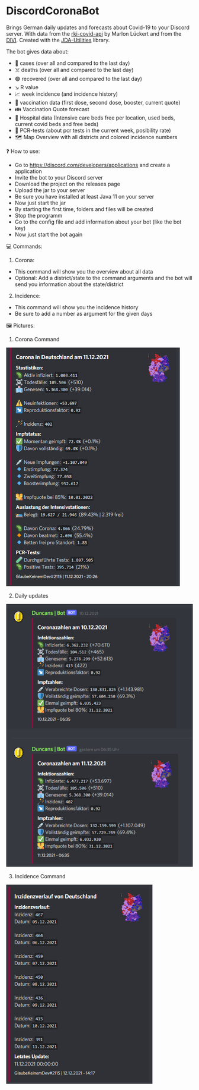 # DiscordCoronaBot
Brings German daily updates and forecasts about Covid-19 to your Discord server. With data from the [rki-covid-api](https://api.corona-zahlen.org) by Marlon Lückert and from the [DIVI](https://www.intensivregister.de/#/index). Created with the [JDA-Utilities](https://github.com/GlaubeKeinemDev/JDA-Utilities) library.

The bot gives data about:
- 🤧 cases (over all and compared to the last day)
- ☠️ deaths (over all and compared to the last day)
- 🟢 recovered (over all and compared to the last day)
- ↘  R value 
- 📈 week incidence (and incidence history)
- 💉 vaccination data (first dose, second dose, booster, current quote)
- 👪 Vaccination Quote forecast
- 🏥 Hospital data (Intensive care beds free per location, used beds, current covid beds and free beds)
- 🧪 PCR-tests (about pcr tests in the current week, posibility rate)
- 🗺️ Map Overview with all districts and colored incidence numbers

❓ How to use:

- Go to https://discord.com/developers/applications and create a application
- Invite the bot to your Discord server
- Download the project on the releases page
- Upload the jar to your server
- Be sure you have installed at least Java 11 on your server
- Now just start the jar
- By starting the first time, folders and files will be created
- Stop the programm
- Go to the config file and add information about your bot (like the bot key)
- Now just start the bot again

💻 Commands:

1. Corona:
  - This command will show you the overview about all data
  - Optional: Add a district/state to the command arguments and the bot will send you information about the state/district

2. Incidence:
  - This command will show you the incidence history
  - Be sure to add a number as argument for the given days

🖼️ Pictures:

1. Corona Command

![CoronaCommand Image](./docs/Screenshot_13.png)

2. Daily updates

![DailyUpdates Image](./docs/Screenshot_14.png)

3. Incidence Command

![Incidence Image](./docs/Screenshot_15.png)



